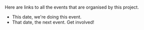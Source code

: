 Here are links to all the events that are organised by this project.

- This date, we're doing this event.
- That date, the next event. Get involved!